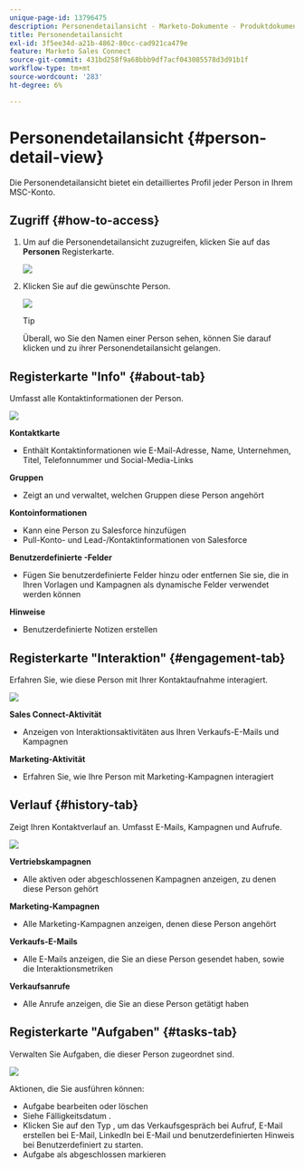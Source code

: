 ```yaml
---
unique-page-id: 13796475
description: Personendetailansicht - Marketo-Dokumente - Produktdokumentation
title: Personendetailansicht
exl-id: 3f5ee34d-a21b-4862-80cc-cad921ca479e
feature: Marketo Sales Connect
source-git-commit: 431bd258f9a68bbb9df7acf043085578d3d91b1f
workflow-type: tm+mt
source-wordcount: '283'
ht-degree: 6%

---
```


# Personendetailansicht {#person-detail-view}

Die Personendetailansicht bietet ein detailliertes Profil jeder Person in Ihrem MSC-Konto.

## Zugriff {#how-to-access}

1. Um auf die Personendetailansicht zuzugreifen, klicken Sie auf das **Personen** Registerkarte.

   ![](assets/person-detail-view-1.png)

1. Klicken Sie auf die gewünschte Person.

   ![](assets/person-detail-view-2.png)

   >[!TIP]
   >
   >Überall, wo Sie den Namen einer Person sehen, können Sie darauf klicken und zu ihrer Personendetailansicht gelangen.

## Registerkarte &quot;Info&quot; {#about-tab}

Umfasst alle Kontaktinformationen der Person.

![](assets/person-detail-view-3.png)

**Kontaktkarte**

* Enthält Kontaktinformationen wie E-Mail-Adresse, Name, Unternehmen, Titel, Telefonnummer und Social-Media-Links

**Gruppen**

* Zeigt an und verwaltet, welchen Gruppen diese Person angehört

**Kontoinformationen**

* Kann eine Person zu Salesforce hinzufügen
* Pull-Konto- und Lead-/Kontaktinformationen von Salesforce

**Benutzerdefinierte -Felder**

* Fügen Sie benutzerdefinierte Felder hinzu oder entfernen Sie sie, die in Ihren Vorlagen und Kampagnen als dynamische Felder verwendet werden können

**Hinweise**

* Benutzerdefinierte Notizen erstellen

## Registerkarte &quot;Interaktion&quot; {#engagement-tab}

Erfahren Sie, wie diese Person mit Ihrer Kontaktaufnahme interagiert.

![](assets/person-detail-view-4.png)

**Sales Connect-Aktivität**

* Anzeigen von Interaktionsaktivitäten aus Ihren Verkaufs-E-Mails und Kampagnen

**Marketing-Aktivität**

* Erfahren Sie, wie Ihre Person mit Marketing-Kampagnen interagiert

## Verlauf {#history-tab}

Zeigt Ihren Kontaktverlauf an. Umfasst E-Mails, Kampagnen und Aufrufe.

![](assets/person-detail-view-5.png)

**Vertriebskampagnen**

* Alle aktiven oder abgeschlossenen Kampagnen anzeigen, zu denen diese Person gehört

**Marketing-Kampagnen**

* Alle Marketing-Kampagnen anzeigen, denen diese Person angehört

**Verkaufs-E-Mails**

* Alle E-Mails anzeigen, die Sie an diese Person gesendet haben, sowie die Interaktionsmetriken

**Verkaufsanrufe**

* Alle Anrufe anzeigen, die Sie an diese Person getätigt haben

## Registerkarte &quot;Aufgaben&quot; {#tasks-tab}

Verwalten Sie Aufgaben, die dieser Person zugeordnet sind.

![](assets/person-detail-view-6.png)

Aktionen, die Sie ausführen können:

* Aufgabe bearbeiten oder löschen
* Siehe Fälligkeitsdatum .
* Klicken Sie auf den Typ , um das Verkaufsgespräch bei Aufruf, E-Mail erstellen bei E-Mail, LinkedIn bei E-Mail und benutzerdefinierten Hinweis bei Benutzerdefiniert zu starten.
* Aufgabe als abgeschlossen markieren
